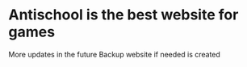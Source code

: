 # Antischool is the best website for games
More updates in the future
Backup website if needed is created
